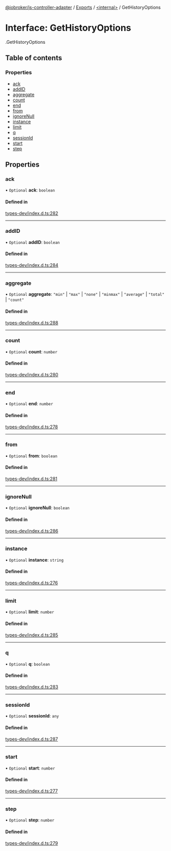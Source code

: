 [@iobroker/js-controller-adapter](../README.md) / [Exports](../modules.md) / [<internal\>](../modules/internal_.md) / GetHistoryOptions

# Interface: GetHistoryOptions

[<internal>](../modules/internal_.md).GetHistoryOptions

## Table of contents

### Properties

- [ack](internal_.GetHistoryOptions.md#ack)
- [addID](internal_.GetHistoryOptions.md#addid)
- [aggregate](internal_.GetHistoryOptions.md#aggregate)
- [count](internal_.GetHistoryOptions.md#count)
- [end](internal_.GetHistoryOptions.md#end)
- [from](internal_.GetHistoryOptions.md#from)
- [ignoreNull](internal_.GetHistoryOptions.md#ignorenull)
- [instance](internal_.GetHistoryOptions.md#instance)
- [limit](internal_.GetHistoryOptions.md#limit)
- [q](internal_.GetHistoryOptions.md#q)
- [sessionId](internal_.GetHistoryOptions.md#sessionid)
- [start](internal_.GetHistoryOptions.md#start)
- [step](internal_.GetHistoryOptions.md#step)

## Properties

### ack

• `Optional` **ack**: `boolean`

#### Defined in

[types-dev/index.d.ts:282](https://github.com/ioBroker/ioBroker.js-controller/blob/ef3265a4/packages/types-dev/index.d.ts#L282)

___

### addID

• `Optional` **addID**: `boolean`

#### Defined in

[types-dev/index.d.ts:284](https://github.com/ioBroker/ioBroker.js-controller/blob/ef3265a4/packages/types-dev/index.d.ts#L284)

___

### aggregate

• `Optional` **aggregate**: ``"min"`` \| ``"max"`` \| ``"none"`` \| ``"minmax"`` \| ``"average"`` \| ``"total"`` \| ``"count"``

#### Defined in

[types-dev/index.d.ts:288](https://github.com/ioBroker/ioBroker.js-controller/blob/ef3265a4/packages/types-dev/index.d.ts#L288)

___

### count

• `Optional` **count**: `number`

#### Defined in

[types-dev/index.d.ts:280](https://github.com/ioBroker/ioBroker.js-controller/blob/ef3265a4/packages/types-dev/index.d.ts#L280)

___

### end

• `Optional` **end**: `number`

#### Defined in

[types-dev/index.d.ts:278](https://github.com/ioBroker/ioBroker.js-controller/blob/ef3265a4/packages/types-dev/index.d.ts#L278)

___

### from

• `Optional` **from**: `boolean`

#### Defined in

[types-dev/index.d.ts:281](https://github.com/ioBroker/ioBroker.js-controller/blob/ef3265a4/packages/types-dev/index.d.ts#L281)

___

### ignoreNull

• `Optional` **ignoreNull**: `boolean`

#### Defined in

[types-dev/index.d.ts:286](https://github.com/ioBroker/ioBroker.js-controller/blob/ef3265a4/packages/types-dev/index.d.ts#L286)

___

### instance

• `Optional` **instance**: `string`

#### Defined in

[types-dev/index.d.ts:276](https://github.com/ioBroker/ioBroker.js-controller/blob/ef3265a4/packages/types-dev/index.d.ts#L276)

___

### limit

• `Optional` **limit**: `number`

#### Defined in

[types-dev/index.d.ts:285](https://github.com/ioBroker/ioBroker.js-controller/blob/ef3265a4/packages/types-dev/index.d.ts#L285)

___

### q

• `Optional` **q**: `boolean`

#### Defined in

[types-dev/index.d.ts:283](https://github.com/ioBroker/ioBroker.js-controller/blob/ef3265a4/packages/types-dev/index.d.ts#L283)

___

### sessionId

• `Optional` **sessionId**: `any`

#### Defined in

[types-dev/index.d.ts:287](https://github.com/ioBroker/ioBroker.js-controller/blob/ef3265a4/packages/types-dev/index.d.ts#L287)

___

### start

• `Optional` **start**: `number`

#### Defined in

[types-dev/index.d.ts:277](https://github.com/ioBroker/ioBroker.js-controller/blob/ef3265a4/packages/types-dev/index.d.ts#L277)

___

### step

• `Optional` **step**: `number`

#### Defined in

[types-dev/index.d.ts:279](https://github.com/ioBroker/ioBroker.js-controller/blob/ef3265a4/packages/types-dev/index.d.ts#L279)
